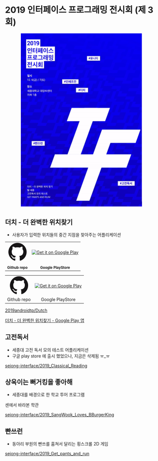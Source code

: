 # 2019 인터페이스 프로그래밍 전시회 (제 3회)

<p align="center">
  <img width = "400px;" src="./2019-poster.png" />
</p>

## 더치 - 더 완벽한 위치찾기

- 사용자가 입력한 위치들의 중간 지점을 찾아주는 어플리케이션

<!-- 더치 -->
<table>
  <tr>
    <td align="center"><a href='https://play.google.com/store/apps/details?id=com.dutch2019&hl=ko&gl=US&pcampaignid=pcampaignidMKT-Other-global-all-co-prtnr-py-PartBadge-Mar2515-1'><img alt='Github repo' height ="60" src='../GitHub-Mark-120px-plus.png'/></a></td>
    <td align="center"><a href='https://play.google.com/store/apps/details?id=com.dutch2019&hl=ko&gl=US&pcampaignid=pcampaignidMKT-Other-global-all-co-prtnr-py-PartBadge-Mar2515-1'><img alt='Get it on Google Play' height ="60px;" src='https://play.google.com/intl/en_us/badges/static/images/badges/en_badge_web_generic.png'/></a></td>
  </tr>
  <tr>
    <td align="center"><sub><b>Github repo</b></sub><br/></td>
    <td align="center"><sub><b>Google PlayStore</b></sub><br/></td>
  </tr>
</table>
<!-- 더치 -->

<!-- 더치 -->
<table>
  <tr>
    <td align="center"><a href='https://play.google.com/store/apps/details?id=com.dutch2019&hl=ko&gl=US&pcampaignid=pcampaignidMKT-Other-global-all-co-prtnr-py-PartBadge-Mar2515-1'><img alt='Github repo' height ="60" src='../GitHub-Mark-120px-plus.png'/></a></td>
    <td align="center"><a href='https://play.google.com/store/apps/details?id=com.dutch2019&hl=ko&gl=US&pcampaignid=pcampaignidMKT-Other-global-all-co-prtnr-py-PartBadge-Mar2515-1'><img alt='Get it on Google Play' height ="60px;" src='https://play.google.com/intl/en_us/badges/static/images/badges/en_badge_web_generic.png'/></a></td>
  </tr>
  <tr>
    <td align="center">Github repo</td>
    <td align="center">Google PlayStore</td>
  </tr>
</table>
<!-- 더치 -->


[2019androidtp/Dutch](https://github.com/2019androidtp/Dutch)

[더치 - 더 완벽한 위치찾기 - Google Play 앱](https://play.google.com/store/apps/details?id=com.dutch2019&hl=ko)

## 고전독서

- 세종대 고전 독서 모의 테스트 어플리케이션
- 구글 play store 에 출시 했었으나, 지금은 삭제됨 ㅠ_ㅠ

[sejong-interface/2019_Classical_Reading](https://github.com/sejong-interface/2019_Classical_Reading)

## 상욱이는 뻐거킹을 좋아해

- 세종대를 배경으로 한 학교 투어 프로그램


센에서 바라본 학관

[sejong-interface/2019_SangWook_Loves_BBurgerKing](https://github.com/sejong-interface/2019_SangWook_Loves_BBurgerKing)

## **빤쓰런**

- 동아리 부원의 빤쓰를 훔쳐서 달리는 횡스크롤 2D 게임


[sejong-interface/2019_Get_pants_and_run](https://github.com/sejong-interface/2019_Get_pants_and_run)
